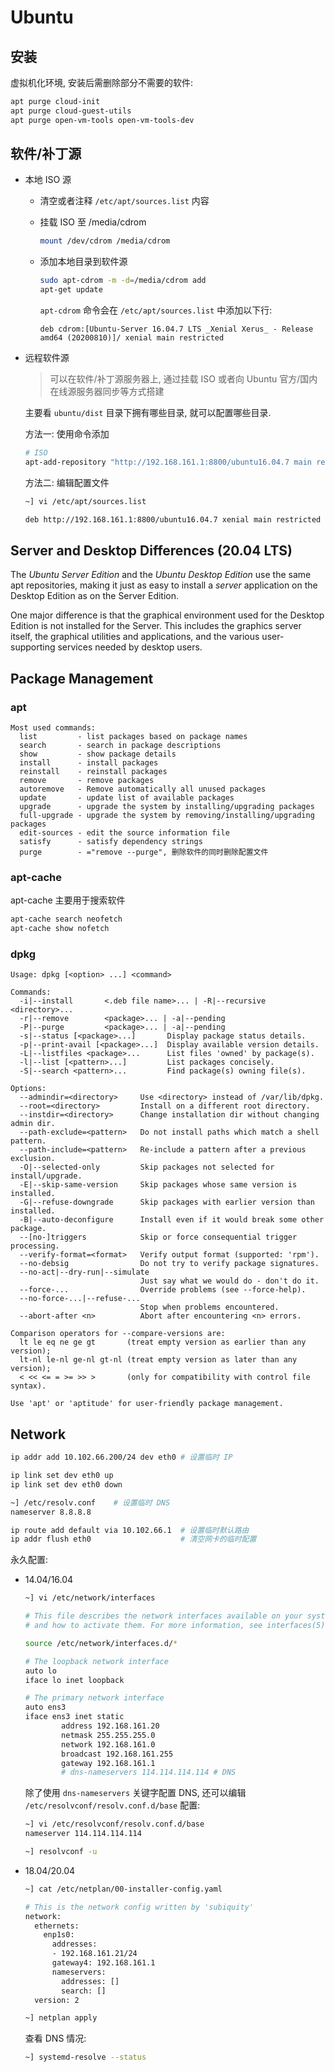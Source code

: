 # Ubuntu

## 安装

虚拟机化环境, 安装后需删除部分不需要的软件:

```sh
apt purge cloud-init
apt purge cloud-guest-utils
apt purge open-vm-tools open-vm-tools-dev
```

## 软件/补丁源

* 本地 ISO 源

    * 清空或者注释 `/etc/apt/sources.list` 内容

    * 挂载 ISO 至 /media/cdrom

        ```sh
        mount /dev/cdrom /media/cdrom
        ```

    * 添加本地目录到软件源

        ```sh
        sudo apt-cdrom -m -d=/media/cdrom add
        apt-get update
        ```

        `apt-cdrom` 命令会在 `/etc/apt/sources.list` 中添加以下行:

        ```text
        deb cdrom:[Ubuntu-Server 16.04.7 LTS _Xenial Xerus_ - Release amd64 (20200810)]/ xenial main restricted
        ```

* 远程软件源

    > 可以在软件/补丁源服务器上, 通过挂载 ISO 或者向 Ubuntu 官方/国内在线源服务器同步等方式搭建

    主要看 `ubuntu/dist` 目录下拥有哪些目录, 就可以配置哪些目录.

    方法一: 使用命令添加

    ```sh
    # ISO
    apt-add-repository "http://192.168.161.1:8800/ubuntu16.04.7 main restricted"
    ```

    方法二: 编辑配置文件

    ```sh
    ~] vi /etc/apt/sources.list

    deb http://192.168.161.1:8800/ubuntu16.04.7 xenial main restricted
    ```

## Server and Desktop Differences (20.04 LTS)

The *Ubuntu Server Edition* and the *Ubuntu Desktop Edition* use the same apt repositories, making it just as easy to install a *server* application on the Desktop Edition as on the Server Edition.

One major difference is that the graphical environment used for the Desktop Edition is not installed for the Server. This includes the graphics server itself, the graphical utilities and applications, and the various user-supporting services needed by desktop users.


## Package Management

### apt

```text
Most used commands:
  list         - list packages based on package names
  search       - search in package descriptions
  show         - show package details
  install      - install packages
  reinstall    - reinstall packages
  remove       - remove packages
  autoremove   - Remove automatically all unused packages
  update       - update list of available packages
  upgrade      - upgrade the system by installing/upgrading packages
  full-upgrade - upgrade the system by removing/installing/upgrading packages
  edit-sources - edit the source information file
  satisfy      - satisfy dependency strings
  purge        - ="remove --purge", 删除软件的同时删除配置文件
```

### apt-cache

apt-cache 主要用于搜索软件

```sh
apt-cache search neofetch
apt-cache show nofetch
```

### dpkg

```text
Usage: dpkg [<option> ...] <command>

Commands:
  -i|--install       <.deb file name>... | -R|--recursive <directory>...
  -r|--remove        <package>... | -a|--pending
  -P|--purge         <package>... | -a|--pending
  -s|--status [<package>...]       Display package status details.
  -p|--print-avail [<package>...]  Display available version details.
  -L|--listfiles <package>...      List files 'owned' by package(s).
  -l|--list [<pattern>...]         List packages concisely.
  -S|--search <pattern>...         Find package(s) owning file(s).

Options:
  --admindir=<directory>     Use <directory> instead of /var/lib/dpkg.
  --root=<directory>         Install on a different root directory.
  --instdir=<directory>      Change installation dir without changing admin dir.
  --path-exclude=<pattern>   Do not install paths which match a shell pattern.
  --path-include=<pattern>   Re-include a pattern after a previous exclusion.
  -O|--selected-only         Skip packages not selected for install/upgrade.
  -E|--skip-same-version     Skip packages whose same version is installed.
  -G|--refuse-downgrade      Skip packages with earlier version than installed.
  -B|--auto-deconfigure      Install even if it would break some other package.
  --[no-]triggers            Skip or force consequential trigger processing.
  --verify-format=<format>   Verify output format (supported: 'rpm').
  --no-debsig                Do not try to verify package signatures.
  --no-act|--dry-run|--simulate
                             Just say what we would do - don't do it.
  --force-...                Override problems (see --force-help).
  --no-force-...|--refuse-...
                             Stop when problems encountered.
  --abort-after <n>          Abort after encountering <n> errors.

Comparison operators for --compare-versions are:
  lt le eq ne ge gt       (treat empty version as earlier than any version);
  lt-nl le-nl ge-nl gt-nl (treat empty version as later than any version);
  < << <= = >= >> >       (only for compatibility with control file syntax).

Use 'apt' or 'aptitude' for user-friendly package management.
```

## Network

```sh
ip addr add 10.102.66.200/24 dev eth0 # 设置临时 IP

ip link set dev eth0 up 
ip link set dev eth0 down

~] /etc/resolv.conf    # 设置临时 DNS
nameserver 8.8.8.8

ip route add default via 10.102.66.1  # 设置临时默认路由
ip addr flush eth0                    # 清空网卡的临时配置
```

永久配置:

* 14.04/16.04

    ```sh
    ~] vi /etc/network/interfaces
    
    # This file describes the network interfaces available on your system
    # and how to activate them. For more information, see interfaces(5).
    
    source /etc/network/interfaces.d/*
    
    # The loopback network interface
    auto lo
    iface lo inet loopback
    
    # The primary network interface
    auto ens3
    iface ens3 inet static
            address 192.168.161.20
            netmask 255.255.255.0
            network 192.168.161.0
            broadcast 192.168.161.255
            gateway 192.168.161.1
            # dns-nameservers 114.114.114.114 # DNS
    ```

    除了使用 `dns-nameservers` 关键字配置 DNS, 还可以编辑 `/etc/resolvconf/resolv.conf.d/base` 配置:
    
    ```sh
    ~] vi /etc/resolvconf/resolv.conf.d/base 
    nameserver 114.114.114.114

    ~] resolvconf -u
    ```

* 18.04/20.04

    ```sh
    ~] cat /etc/netplan/00-installer-config.yaml

    # This is the network config written by 'subiquity'
    network:
      ethernets:
        enp1s0:
          addresses:
          - 192.168.161.21/24
          gateway4: 192.168.161.1
          nameservers:
            addresses: []
            search: []
      version: 2
    
    ~] netplan apply
    ```

    查看 DNS 情况:

    ```sh
    ~] systemd-resolve --status
    ```